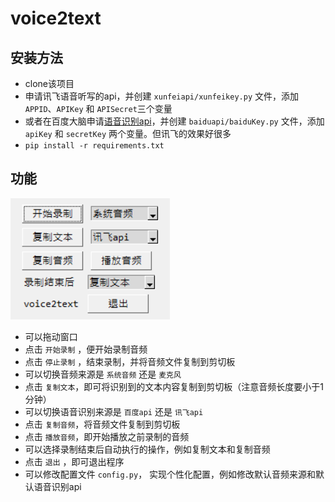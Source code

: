 # voice2text

## 安装方法

- clone该项目
- 申请讯飞语音听写的api，并创建 `xunfeiapi/xunfeikey.py` 文件，添加 `APPID`、`APIKey` 和 `APISecret`三个变量
- 或者在百度大脑申请[语音识别api](https://ai.baidu.com/tech/speech)，并创建 `baiduapi/baiduKey.py` 文件，添加 `apiKey` 和 `secretKey` 两个变量。但讯飞的效果好很多
- `pip install -r requirements.txt`

## 功能

![image-20220120210455773](assets/image-20220120210455773.png)

- 可以拖动窗口
- 点击 `开始录制` ，便开始录制音频
- 点击 `停止录制` ，结束录制，并将音频文件复制到剪切板
- 可以切换音频来源是 `系统音频` 还是 `麦克风`
- 点击 `复制文本`，即可将识别到的文本内容复制到剪切板（注意音频长度要小于1分钟）
- 可以切换语音识别来源是 `百度api` 还是 `讯飞api`
- 点击 `复制音频`，将音频文件复制到剪切板
- 点击 `播放音频`，即开始播放之前录制的音频
- 可以选择录制结束后自动执行的操作，例如复制文本和复制音频
- 点击 `退出` ，即可退出程序
- 可以修改配置文件 `config.py`， 实现个性化配置，例如修改默认音频来源和默认语音识别api